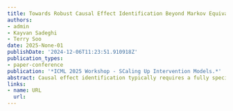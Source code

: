 ```yaml
---
title: Towards Robust Causal Effect Identification Beyond Markov Equivalence
authors:
- admin
- Kayvan Sadeghi
- Terry Soo
date: 2025-None-01
publishDate: '2024-12-06T11:23:51.910918Z'
publication_types:
- paper-conference
publication: '*ICML 2025 Workshop - SCaling Up Intervention Models.*'
abstract: Causal effect identification typically requires a fully specified causal graph, which can be difficult to obtain in practice. We provide a sufficient criterion for identifying causal effects from a candidate set of Markov equivalence classes with added background knowledge, which represents cases where determining the causal graph up to a single Markov equivalence class is challenging. Such cases can happen, for example, when the untestable assumptions (e.g. faithfulness) that underlie causal discovery algorithms do not hold.
links:
- name: URL
  url: 
---
```

